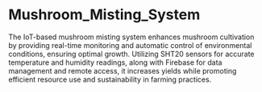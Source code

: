 # Mushroom_Misting_System
The IoT-based mushroom misting system enhances mushroom cultivation by providing real-time monitoring and automatic control of environmental conditions, ensuring optimal growth. Utilizing SHT20 sensors for accurate temperature and humidity readings, along with Firebase for data management and remote access, it increases yields while promoting efficient resource use and sustainability in farming practices.
